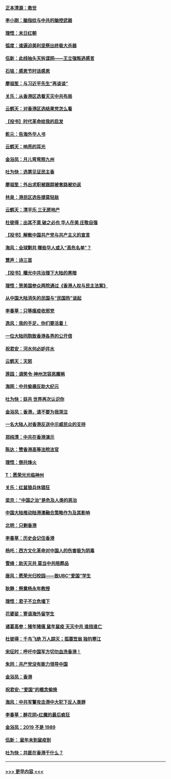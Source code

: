 #### [正本清源：救世](../pages/nsc993/n11689134.md?t=11300222) 
#### [李小刚：脑指纹与中共的脑控武器](../pages/nsc993/n11688900.md?t=11300222) 
#### [理悟：末日红朝](../pages/nsc993/n11688829.md?t=11300222) 
#### [弧度：谁逼迫美利坚祭出终极大杀器](../pages/nsc993/n11688735.md?t=11300222) 
#### [伍新：此线抽头天拆谍网——王立强叛逃感言](../pages/nsc993/n11687981.md?t=11300222) 
#### [石铭：感恩节时话感恩](../pages/nsc993/n11687568.md?t=11300222) 
#### [廖祖笙：与习近平先生“再谈谈”](../pages/nsc993/n11687005.md?t=11300222) 
#### [关乐：从香港区选看天灭中共布局](../pages/nsc993/n11686647.md?t=11300222) 
#### [云鹤天：对香港区选结果党怎么看](../pages/nsc993/n11686216.md?t=11300222) 
#### [【投书】时代革命给我的启发](../pages/nsc993/n11684287.md?t=11300222) 
#### [乾元：告海外华人书](../pages/nsc993/n11684044.md?t=11300222) 
#### [云鹤天：响亮的耳光](../pages/nsc993/n11684254.md?t=11300222) 
#### [金浴凤：月儿弯弯照九州](../pages/nsc993/n11684231.md?t=11300222) 
#### [吐为快：选票见证民主香](../pages/nsc993/n11684206.md?t=11300222) 
#### [廖祖笙：外出求职被跟踪被套路被劝返](../pages/nsc993/n11683874.md?t=11300222) 
#### [林泉：港民区选告捷莫轻敌](../pages/nsc993/n11683930.md?t=11300222) 
#### [云鹤天：清平乐 三无房地产](../pages/nsc993/n11681521.md?t=11300222) 
#### [杜彼得：出其不意 破之必也 华人在美 庄敬自强](../pages/nsc993/n11679554.md?t=11300222) 
#### [【投书】解散中国共产党与共产主义的宣言](../pages/nsc993/n11679177.md?t=11300222) 
#### [海风：全球剿共 哪些华人或入“高危名单”？](../pages/nsc993/n11678617.md?t=11300222) 
#### [慧声：诗三首](../pages/nsc993/n11678848.md?t=11300222) 
#### [【投书】曝光中共治理下大陆的黑暗](../pages/nsc993/n11678674.md?t=11300222) 
#### [理悟：贺美国参众两院通过《香港人权与民主法案》](../pages/nsc993/n11678104.md?t=11300222) 
#### [从中国大陆消失的民国与“民国热”谈起](../pages/nsc993/n11678075.md?t=11300222) 
#### [李春草：只等瘟疫收邪党](../pages/nsc993/n11677308.md?t=11300222) 
#### [逸风：我的手足，你们要活着！](../pages/nsc993/n11676352.md?t=11300222) 
#### [一位大陆同胞致香港各界的公开信](../pages/nsc993/n11675761.md?t=11300222) 
#### [祝君安：河水何必妒井水](../pages/nsc993/n11675746.md?t=11300222) 
#### [云鹤天：天怒](../pages/nsc993/n11675718.md?t=11300222) 
#### [莲园：调笑令‧神州怎容恶魔祸](../pages/nsc993/n11675648.md?t=11300222) 
#### [海网：中共偷袭反助大纪元](../pages/nsc993/n11673515.md?t=11300222) 
#### [吐为快：妖共 世界再次认识你](../pages/nsc993/n11673506.md?t=11300222) 
#### [金浴凤：香港，请不要为我哭泣](../pages/nsc993/n11673248.md?t=11300222) 
#### [一名大陆人对香港反送中示威民众的支持](../pages/nsc993/n11672615.md?t=11300222) 
#### [郑纯清：中共在香港演示](../pages/nsc993/n11670539.md?t=11300222) 
#### [陈达：赞香港高等法院法官](../pages/nsc993/n11669542.md?t=11300222) 
#### [理悟：倒共烽火](../pages/nsc993/n11668844.md?t=11300222) 
#### [T：愿荣光光临神州](../pages/nsc993/n11668421.md?t=11300222) 
#### [关乐：红鼠狼兵休猖狂](../pages/nsc993/n11668378.md?t=11300222) 
#### [梁京：“中国之治”是危及人类的恶治](../pages/nsc993/n11668328.md?t=11300222) 
#### [中国大陆推动陆港澳融合策略作为及其影响](../pages/nsc993/n11668157.md?t=11300222) 
#### [北明：只剩香港](../pages/nsc993/n11668002.md?t=11300222) 
#### [李春草：历史会记住香港](../pages/nsc993/n11667927.md?t=11300222) 
#### [杨吒：西方文化革命对中国人的伤害极为阴毒](../pages/nsc993/n11664521.md?t=11300222) 
#### [雪绮：助天灭共 莫当中共陪葬品](../pages/nsc993/n11662650.md?t=11300222) 
#### [唐风：愿荣光归校园——致UBC“爱国”学生](../pages/nsc993/n11662194.md?t=11300222) 
#### [耿静：祭奠杨永年教授](../pages/nsc993/n11662514.md?t=11300222) 
#### [理悟：君子不立危墙下](../pages/nsc993/n11662172.md?t=11300222) 
#### [花婆娑：寄语海外留学生](../pages/nsc993/n11662121.md?t=11300222) 
#### [诸葛高参：猪年猪瘟 鼠年鼠疫 天灭中共 谁挡谁亡](../pages/nsc993/n11661980.md?t=11300222) 
#### [杜彼得：千鸟飞绝 万人踪灭；孤蓑笠翁 独钓寒江](../pages/nsc993/n11661170.md?t=11300222) 
#### [宋征时：呼吁中国军方切勿血洗香港！](../pages/nsc993/n11415318.md?t=11300222) 
#### [朱同：共产党没有能力领导中国](../pages/nsc993/n11660421.md?t=11300222) 
#### [金浴凤：香港](../pages/nsc993/n11660419.md?t=11300222) 
#### [祝君安: “爱国”的概念偷换](../pages/nsc993/n11659706.md?t=11300222) 
#### [海风：中共军警攻击港中大犯下反人类罪](../pages/nsc993/n11659632.md?t=11300222) 
#### [李春草：醉花阴•红魔的最后疯狂](../pages/nsc993/n11659287.md?t=11300222) 
#### [金浴凤：2019 不是 1989](../pages/nsc993/n11657663.md?t=11300222) 
#### [伍新： 鼠年未到鼠疫到](../pages/nsc993/n11655098.md?t=11300222) 
#### [吐为快：共匪在香港干什么？](../pages/nsc993/n11654891.md?t=11300222) 

----
#### [ >>> 更早内容 <<< ](../indexes/nsc993-earlier.md)
